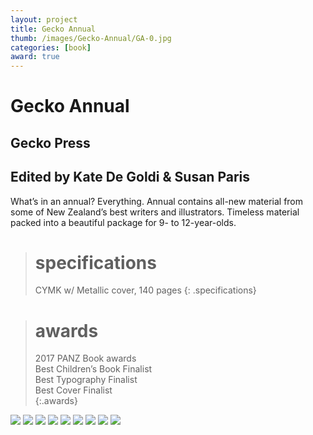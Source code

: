 ```yaml
---
layout: project
title: Gecko Annual
thumb: /images/Gecko-Annual/GA-0.jpg
categories: [book]
award: true
---
```


# Gecko Annual

## Gecko Press

## Edited by Kate De Goldi & Susan Paris

What’s in an annual? Everything. Annual contains all-new material from some of New Zealand’s best writers and illustrators. Timeless material packed into a beautiful package for 9- to 12-year-olds.

> # specifications
> CYMK w/ Metallic cover, 140 pages
{: .specifications}

> # awards
> 2017 PANZ Book awards   
> Best Children’s Book Finalist  
> Best Typography Finalist  
> Best Cover Finalist  
{:.awards}  


![](/images/Gecko-Annual/GA-1.jpg)
![](/images/Gecko-Annual/GA-2.jpg)
![](/images/Gecko-Annual/GA-3.jpg)
![](/images/Gecko-Annual/GA-4.jpg)
![](/images/Gecko-Annual/GA-5.jpg)
![](/images/Gecko-Annual/GA-6.jpg)
![](/images/Gecko-Annual/GA-7.jpg)
![](/images/Gecko-Annual/GA-8.jpg)
![](/images/Gecko-Annual/GA-9.jpg)
